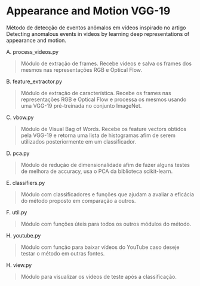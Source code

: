# Appearance and Motion VGG-19
Método de detecção de eventos anômalos em vídeos inspirado no artigo Detecting anomalous events in videos by learning deep representations of appearance and motion.

A. process_videos.py
> Módulo de extração de frames. Recebe vídeos e salva os frames dos mesmos nas representações RGB e Optical Flow.

B. feature_extractor.py
> Módulo de extração de característica. Recebe os frames nas representações RGB e Optical Flow e processa os mesmos usando uma VGG-19 pré-treinada no conjunto ImageNet.

C. vbow.py
> Módulo de Visual Bag of Words. Recebe os feature vectors obtidos pela VGG-19 e retorna uma lista de histogramas afim de serem utilizados posteriormente em um classificador.

D. pca.py
> Módulo de redução de dimensionalidade afim de fazer alguns testes de melhora de accuracy, usa o PCA da biblioteca scikit-learn. 

E. classifiers.py
> Módulo com classificadores e funções que ajudam a avaliar a eficácia do método proposto em comparação a outros.

F. util.py
> Módulo com funções úteis para todos os outros módulos do método.

H. youtube.py
> Módulo com função para baixar vídeos do YouTube caso deseje testar o método em outras fontes.

H. view.py
> Módulo para visualizar os vídeos de teste após a classificação.
